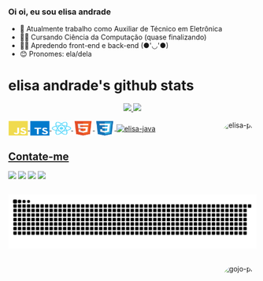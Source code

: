 ### Oi oi, eu sou elisa andrade

- 💼 Atualmente trabalho como Auxiliar de Técnico em Eletrônica
- 👩‍🎓 Cursando Ciência da Computação (quase finalizando)
- 👩‍💻 Apredendo front-end e back-end (●'◡'●)
- 😊 Pronomes: ela/dela

# elisa andrade's github stats
<div align="center">
  <a href="https://github.com/elisalvsan">
  <img height="160em" src="https://github-readme-stats.vercel.app/api?username=elisalvsan&show_icons=true&theme=tokyonight&include_all_commits=true&count_private=true"/>
  <img height="160em" src="https://github-readme-stats.vercel.app/api/top-langs/?username=elisalvsan&layout=compact&langs_count=7&theme=tokyonight"/>
</div>

  <div style="display: inline_block"><br>
  <img align="center" alt="elisa-Js" height="30" width="40" src="https://raw.githubusercontent.com/devicons/devicon/master/icons/javascript/javascript-plain.svg">
  <img align="center" alt="elisa-Ts" height="30" width="40" src="https://raw.githubusercontent.com/devicons/devicon/master/icons/typescript/typescript-plain.svg">
  <img align="center" alt="elisa-React" height="30" width="40" src="https://raw.githubusercontent.com/devicons/devicon/master/icons/react/react-original.svg">
  <img align="center" alt="elisa-HTML" height="30" width="40" src="https://raw.githubusercontent.com/devicons/devicon/master/icons/html5/html5-original.svg">
  <img align="center" alt="elisa-CSS" height="30" width="40" src="https://raw.githubusercontent.com/devicons/devicon/master/icons/css3/css3-original.svg">
  <img align="center" alt="elisa-java" height="30" width="40" src="https://cdn.jsdelivr.net/gh/devicons/devicon/icons/java/java-original-wordmark.svg" >
    <img align="right" alt="elisa-pic" height="150" style="border-radius:50px;" src="https://cdn.discordapp.com/attachments/695378966072000612/930846538748555284/ezgif.com-gif-maker.gif?width=676&height=676">
  </div>
  
  ## Contate-me
  
  <div>
  <a href="https://instagram.com/amoracaxi" target="_blank"><img src="https://img.shields.io/badge/-Instagram-%23E4405F?style=for-the-badge&logo=instagram&logoColor=white" target="_blank"></a>
 	<a href="https://www.twitter.com/alvsandrd" target="_blank"><img src="https://img.shields.io/badge/Twitter-1DA1F2?style=for-the-badge&logo=twitter&logoColor=white" target="_blank"></a> 
  <a href = "mailto:elisalvsan@gmail.com"><img src="https://img.shields.io/badge/-Gmail-%23333?style=for-the-badge&logo=gmail&logoColor=white" target="_blank"></a>
  <a href="https://www.linkedin.com/in/elisa-maria-alves-de-andrade-29b746168/" target="_blank"><img src="https://img.shields.io/badge/-LinkedIn-%230077B5?style=for-the-badge&logo=linkedin&logoColor=white" target="_blank"></a> 
 
  ![Snake animation](https://github.com/elisalvsan/elisalvsan/blob/output/github-contribution-grid-snake.svg)
  </div>
  
##
  <img align="right" alt="gojo-pic" height="200" style="border-radius:50px;" src="https://i.pinimg.com/originals/a7/da/8b/a7da8b6bcd0432826334a0c3c6ad5da3.gif?width=676&height=676">
  
